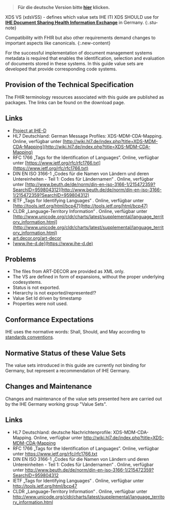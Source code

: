 > **Für die deutsche Version bitte [hier](index.html) klicken.**

XDS VS (xdsVSS) - defines which value sets IHE ITI XDS SHOULD use for 
[**IHE Document Sharing Health Information Exchange**](https://profiles.ihe.net/ITI/HIE-Whitepaper/index.html) in Germany.
{:.stu-note}

Compatibility with FHIR but also other requirements demand changes to important aspects like canonicals.
{:.new-content}

For the successful implementation of document management systems metadata is required that enables the identification, 
selection and evaluation of documents stored in these systems. 
In this guide value sets are developed that provide corresponding code systems. 

## Provision of the Technical Specification

The FHIR terminology resources associated with this guide are published as packages.
The links can be found on the download page.

## Links

* [Project at IHE-D](https://www.ihe-d.de/projekte/xds-value-sets-fuer-deutschland/)
* HL7 Deutschland: German Message Profiles: XDS-MDM-CDA-Mapping. Online, verfügbar unter [http://wiki.hl7.de/index.php?title=XDS-MDM-CDA-Mapping](http://wiki.hl7.de/index.php?title=XDS-MDM-CDA-Mapping)
* RFC 1766 „Tags for the Identification of Languages“. Online, verfügbar unter [https://www.ietf.org/rfc/rfc1766.txt](https://www.ietf.org/rfc/rfc1766.txt)
* DIN EN ISO 3166-1 „Codes für die Namen von Ländern und deren Untereinheiten - Teil 1: Codes für Ländernamen“ . Online, verfügbar unter [http://www.beuth.de/de/norm/din-en-iso-3166-1/215472359?SearchID=959804312](http://www.beuth.de/de/norm/din-en-iso-3166-1/215472359?SearchID=959804312)
* IETF „Tags for Identifying Languages“ . Online, verfügbar unter [http://tools.ietf.org/html/bcp47](http://tools.ietf.org/html/bcp47)
* CLDR „Language-Territory Information“ . Online, verfügbar unter [http://www.unicode.org/cldr/charts/latest/supplemental/language_territory_information.html](http://www.unicode.org/cldr/charts/latest/supplemental/language_territory_information.html)
* [art.decor.org/art-decor](https://art.decor.org/art-decor)
* [www.ihe-d.de](https://www.ihe-d.de)

## Problems

* The files from ART-DECOR are provided as XML only.
* The VS are defined in form of expansions, without the proper underlying codesystems.
* Status is not exported.
* Hierarchy is not exported/represented!?
* Value Set Id driven by timestamp
* Properties were noit used.

## Conformance Expectations

IHE uses the normative words: Shall, Should, and May according to [standards conventions](https://profiles.ihe.net/GeneralIntro/ch-E.html).

## Normative Status of these Value Sets

The value sets introduced in this guide are currently not binding for Germany, but represent a recommendation of IHE Germany.

## Changes and Maintenance

Changes and maintenance of the value sets presented here are carried out by the IHE Germany working group "Value Sets". 

## Links

* HL7 Deutschland: deutsche Nachrichtenprofile: XDS-MDM-CDA-Mapping. Online, verfügbar unter http://wiki.hl7.de/index.php?title=XDS-MDM-CDA-Mapping
* RFC 1766 „Tags for the Identification of Languages“. Online, verfügbar unter https://www.ietf.org/rfc/rfc1766.txt
* DIN EN ISO 3166-1 „Codes für die Namen von Ländern und deren Untereinheiten - Teil 1: Codes für Ländernamen“ . Online, verfügbar unter http://www.beuth.de/de/norm/din-en-iso-3166-1/215472359?SearchID=959804312
* IETF „Tags for Identifying Languages“ . Online, verfügbar unter http://tools.ietf.org/html/bcp47
* CLDR „Language-Territory Information“ . Online, verfügbar unter http://www.unicode.org/cldr/charts/latest/supplemental/language_territory_information.html


